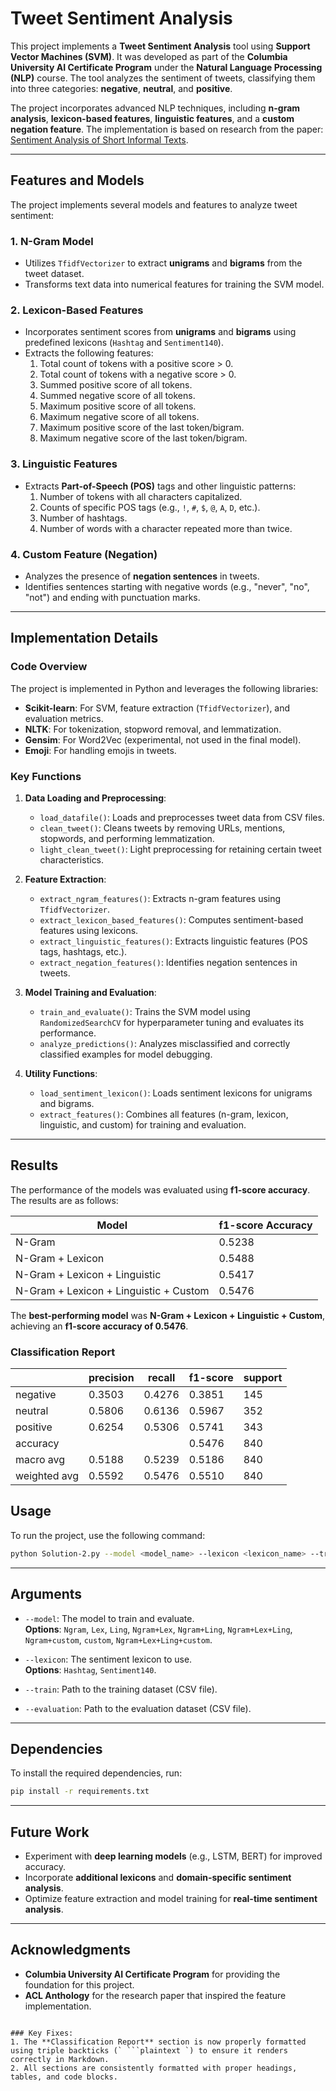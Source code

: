 # Tweet Sentiment Analysis

This project implements a **Tweet Sentiment Analysis** tool using **Support Vector Machines (SVM)**. It was developed as part of the **Columbia University AI Certificate Program** under the **Natural Language Processing (NLP)** course. The tool analyzes the sentiment of tweets, classifying them into three categories: **negative**, **neutral**, and **positive**.

The project incorporates advanced NLP techniques, including **n-gram analysis**, **lexicon-based features**, **linguistic features**, and a **custom negation feature**. The implementation is based on research from the paper: [Sentiment Analysis of Short Informal Texts](https://aclanthology.org/S13-2053.pdf).

---

## Features and Models

The project implements several models and features to analyze tweet sentiment:

### 1. **N-Gram Model**
- Utilizes `TfidfVectorizer` to extract **unigrams** and **bigrams** from the tweet dataset.
- Transforms text data into numerical features for training the SVM model.

### 2. **Lexicon-Based Features**
- Incorporates sentiment scores from **unigrams** and **bigrams** using predefined lexicons (`Hashtag` and `Sentiment140`).
- Extracts the following features:
  1. Total count of tokens with a positive score > 0.
  2. Total count of tokens with a negative score > 0.
  3. Summed positive score of all tokens.
  4. Summed negative score of all tokens.
  5. Maximum positive score of all tokens.
  6. Maximum negative score of all tokens.
  7. Maximum positive score of the last token/bigram.
  8. Maximum negative score of the last token/bigram.

### 3. **Linguistic Features**
- Extracts **Part-of-Speech (POS)** tags and other linguistic patterns:
  1. Number of tokens with all characters capitalized.
  2. Counts of specific POS tags (e.g., `!`, `#`, `$`, `@`, `A`, `D`, etc.).
  3. Number of hashtags.
  4. Number of words with a character repeated more than twice.

### 4. **Custom Feature (Negation)**
- Analyzes the presence of **negation sentences** in tweets.
- Identifies sentences starting with negative words (e.g., "never", "no", "not") and ending with punctuation marks.

---

## Implementation Details

### Code Overview
The project is implemented in Python and leverages the following libraries:
- **Scikit-learn**: For SVM, feature extraction (`TfidfVectorizer`), and evaluation metrics.
- **NLTK**: For tokenization, stopword removal, and lemmatization.
- **Gensim**: For Word2Vec (experimental, not used in the final model).
- **Emoji**: For handling emojis in tweets.

### Key Functions
1. **Data Loading and Preprocessing**:
   - `load_datafile()`: Loads and preprocesses tweet data from CSV files.
   - `clean_tweet()`: Cleans tweets by removing URLs, mentions, stopwords, and performing lemmatization.
   - `light_clean_tweet()`: Light preprocessing for retaining certain tweet characteristics.

2. **Feature Extraction**:
   - `extract_ngram_features()`: Extracts n-gram features using `TfidfVectorizer`.
   - `extract_lexicon_based_features()`: Computes sentiment-based features using lexicons.
   - `extract_linguistic_features()`: Extracts linguistic features (POS tags, hashtags, etc.).
   - `extract_negation_features()`: Identifies negation sentences in tweets.

3. **Model Training and Evaluation**:
   - `train_and_evaluate()`: Trains the SVM model using `RandomizedSearchCV` for hyperparameter tuning and evaluates its performance.
   - `analyze_predictions()`: Analyzes misclassified and correctly classified examples for model debugging.

4. **Utility Functions**:
   - `load_sentiment_lexicon()`: Loads sentiment lexicons for unigrams and bigrams.
   - `extract_features()`: Combines all features (n-gram, lexicon, linguistic, and custom) for training and evaluation.

---

## Results

The performance of the models was evaluated using **f1-score accuracy**. The results are as follows:

| Model                     | f1-score Accuracy |
|---------------------------|-------------------|
| N-Gram                    | 0.5238            |
| N-Gram + Lexicon          | 0.5488            |
| N-Gram + Lexicon + Linguistic | 0.5417        |
| N-Gram + Lexicon + Linguistic + Custom | 0.5476 |

The **best-performing model** was **N-Gram + Lexicon + Linguistic + Custom**, achieving an **f1-score accuracy of 0.5476**.

### Classification Report

|              | precision | recall | f1-score | support |
|--------------|-----------|--------|----------|---------|
| negative     | 0.3503    | 0.4276 | 0.3851   | 145     |
| neutral      | 0.5806    | 0.6136 | 0.5967   | 352     |
| positive     | 0.6254    | 0.5306 | 0.5741   | 343     |
| accuracy     |           |        | 0.5476   | 840     |
| macro avg    | 0.5188    | 0.5239 | 0.5186   | 840     |
| weighted avg | 0.5592    | 0.5476 | 0.5510   | 840     |

## Usage
To run the project, use the following command:
```bash
python Solution-2.py --model <model_name> --lexicon <lexicon_name> --train <train_filepath> --evaluation <evaluation_filepath>
```
---
## Arguments

- `--model`: The model to train and evaluate.  
  **Options**: `Ngram`, `Lex`, `Ling`, `Ngram+Lex`, `Ngram+Ling`, `Ngram+Lex+Ling`, `Ngram+custom`, `custom`, `Ngram+Lex+Ling+custom`.

- `--lexicon`: The sentiment lexicon to use.  
  **Options**: `Hashtag`, `Sentiment140`.

- `--train`: Path to the training dataset (CSV file).

- `--evaluation`: Path to the evaluation dataset (CSV file).

---

## Dependencies
To install the required dependencies, run:
```bash
pip install -r requirements.txt
```

---

## Future Work
- Experiment with **deep learning models** (e.g., LSTM, BERT) for improved accuracy.
- Incorporate **additional lexicons** and **domain-specific sentiment analysis**.
- Optimize feature extraction and model training for **real-time sentiment analysis**.

---

## Acknowledgments
- **Columbia University AI Certificate Program** for providing the foundation for this project.
- **ACL Anthology** for the research paper that inspired the feature implementation.
```

### Key Fixes:
1. The **Classification Report** section is now properly formatted using triple backticks (` ```plaintext `) to ensure it renders correctly in Markdown.
2. All sections are consistently formatted with proper headings, tables, and code blocks.
